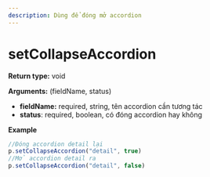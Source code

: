 ```yaml
---
description: Dùng để đóng mở accordion
---
```


# setCollapseAccordion

**Return type:** void

**Arguments:** (fieldName, status)

* **fieldName:** required, string, tên accordion cần tương tác
* **status**: required, boolean, có đóng accordion hay không

**Example**

```javascript
//Đóng accordion detail lại
p.setCollapseAccordion("detail", true)
//Mở accordion detail ra
p.setCollapseAccordion("detail", false)
```
